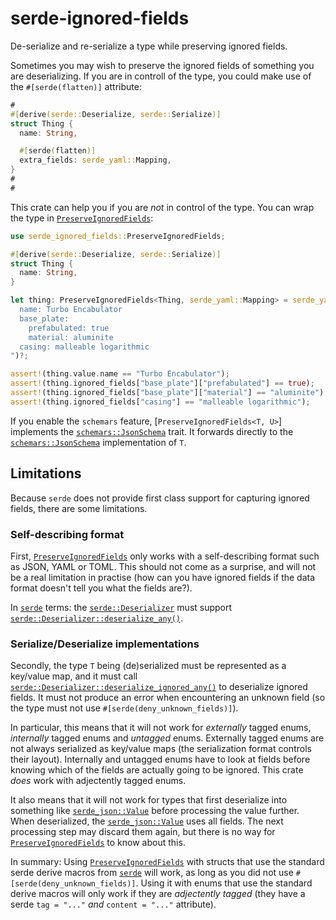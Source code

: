 # serde-ignored-fields

De-serialize and re-serialize a type while preserving ignored fields.

Sometimes you may wish to preserve the ignored fields of something you are deserializing.
If you are in controll of the type, you could make use of the `#[serde(flatten)]` attribute:
```rust
#
#[derive(serde::Deserialize, serde::Serialize)]
struct Thing {
  name: String,

  #[serde(flatten)]
  extra_fields: serde_yaml::Mapping,
}
#
#
```

This crate can help you if you are *not* in control of the type.
You can wrap the type in [`PreserveIgnoredFields`]:

```rust
use serde_ignored_fields::PreserveIgnoredFields;

#[derive(serde::Deserialize, serde::Serialize)]
struct Thing {
  name: String,
}

let thing: PreserveIgnoredFields<Thing, serde_yaml::Mapping> = serde_yaml::from_str("
  name: Turbo Encabulator
  base_plate:
    prefabulated: true
    material: aluminite
  casing: malleable logarithmic
")?;

assert!(thing.value.name == "Turbo Encabulator");
assert!(thing.ignored_fields["base_plate"]["prefabulated"] == true);
assert!(thing.ignored_fields["base_plate"]["material"] == "aluminite");
assert!(thing.ignored_fields["casing"] == "malleable logarithmic");
```

If you enable the `schemars` feature, [`PreserveIgnoredFields<T, U>`] implements the [`schemars::JsonSchema`] trait.
It forwards directly to the [`schemars::JsonSchema`] implementation of `T`.

## Limitations
Because `serde` does not provide first class support for capturing ignored fields, there are some limitations.

### Self-describing format
First, [`PreserveIgnoredFields`] only works with a self-describing format such as JSON, YAML or TOML.
This should not come as a surprise, and will not be a real limitation in practise
(how can you have ignored fields if the data format doesn't tell you what the fields are?).

In [`serde`] terms: the [`serde::Deserializer`] must support [`serde::Deserializer::deserialize_any()`].

### Serialize/Deserialize implementations
Secondly, the type `T` being (de)serialized must be represented as a key/value map,
and it must call [`serde::Deserializer::deserialize_ignored_any()`] to deserialize ignored fields.
It must not produce an error when encountering an unknown field (so the type must not use `#[serde(deny_unknown_fields)]`).

In particular, this means that it will not work for *externally* tagged enums, *internally* tagged enums and *untagged* enums.
Externally tagged enums are not always serialized as key/value maps (the serialization format controls their layout).
Internally and untagged enums have to look at fields before knowing which of the fields are actually going to be ignored.
This crate *does* work with adjectently tagged enums.

It also means that it will not work for types that first deserialize into something like [`serde_json::Value`] before processing the value further.
When deserialized, the [`serde_json::Value`] uses all fields.
The next processing step may discard them again, but there is no way for [`PreserveIgnoredFields`] to know about this.

In summary:
Using [`PreserveIgnoredFields`] with structs that use the standard serde derive macros from [`serde`] will work, as long as you did not use `#[serde(deny_unknown_fields)]`.
Using it with enums that use the standard derive macros will only work if they are *adjectently tagged* (they have a serde `tag = "..."` *and* `content = "..."` attribute).

[`PreserveIgnoredFields`]: https://docs.rs/serde-ignored-fields/latest/serde_ignored_fields/struct.PreserveIgnoredFields.html
[`schemars::JsonSchema`]: https://docs.rs/schemars/latest/schemars/trait.JsonSchema.html
[`serde`]: https://docs.rs/serde/
[`serde::Deserializer`]: https://docs.rs/serde/latest/serde/trait.Deserializer.html
[`serde::Deserializer::deserialize_any()`]: https://docs.rs/serde/latest/serde/trait.Deserializer.html#tymethod.deserialize_any
[`serde::Deserializer::deserialize_ignored_any()`]: https://docs.rs/serde/latest/serde/trait.Deserializer.html#tymethod.deserialize_ignored_any
[`serde_json::Value`]: https://docs.rs/serde_json/latest/serde_json/enum.Value.html
